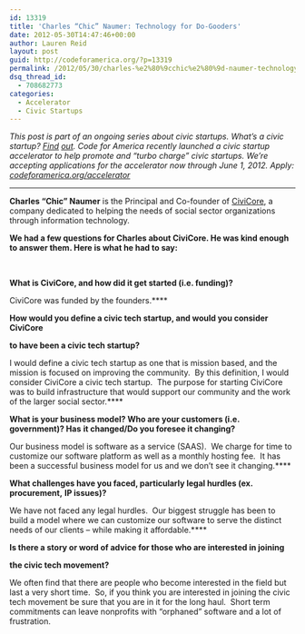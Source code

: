 ```yaml
---
id: 13319
title: 'Charles “Chic” Naumer: Technology for Do-Gooders'
date: 2012-05-30T14:47:46+00:00
author: Lauren Reid
layout: post
guid: http://codeforamerica.org/?p=13319
permalink: /2012/05/30/charles-%e2%80%9cchic%e2%80%9d-naumer-technology-for-do-gooders/
dsq_thread_id:
  - 708682773
categories:
  - Accelerator
  - Civic Startups
---
```

<img class="alignright size-medium wp-image-12869" title="CfA_Accelerator_logo" src="http://codeforamerica.org/wp-content/uploads/2012/05/CfA_Accelerator_logo-300x102.png" alt="" />_This post is part of an ongoing series about civic startups. What&#8217;s a civic startup? <a href="http://codeforamerica.org/accerator/#faq" target="_blank">Find</a> <a href="http://codeforamerica.org/accerator/#faq" target="_blank">out</a>. Code for America recently launched a civic startup accelerator to help promote and &#8220;turbo charge&#8221; civic startups. We&#8217;re accepting applications for the accelerator now through June 1, 2012. Apply: <a href="http://codeforamerica.org/accelerator" target="_blank">codeforamerica.org/accelerator</a>_

* * *

**[<img class="size-full wp-image-13327 alignleft" src="http://codeforamerica.org/wp-content/uploads/2012/05/cmn.jpg" alt="" />](http://codeforamerica.org/wp-content/uploads/2012/05/cmn.jpg)Charles &#8220;Chic&#8221; Naumer** is the Principal and Co-founder of [CiviCore](http://www.civicore.com/), a company dedicated to helping the needs of social sector organizations through information technology.

**We had a few questions for Charles about CiviCore. He was kind enough to answer them. Here is what he had to say:**

&nbsp;

**What is CiviCore, and how did it get started (i.e. funding)?**

CiviCore was funded by the founders.****

**How would you define a civic tech startup, and would you consider CiviCore**
  
 **to have been a civic tech startup?**

I would define a civic tech startup as one that is mission based, and the mission is focused on improving the community.  By this definition, I would consider CiviCore a civic tech startup.  The purpose for starting CiviCore was to build infrastructure that would support our community and the work of the larger social sector.****

**What is your business model? Who are your customers (i.e. government)? Has** **it changed/Do you foresee it changing?**

Our business model is software as a service (SAAS).  We charge for time to customize our software platform as well as a monthly hosting fee.  It has been a successful business model for us and we don’t see it changing.****

**What challenges have you faced, particularly legal hurdles (ex. procurement,** **IP issues)?**

We have not faced any legal hurdles.  Our biggest struggle has been to build a model where we can customize our software to serve the distinct needs of our clients – while making it affordable.****

**Is there a story or word of advice for those who are interested in joining**
  
 **the civic tech movement?**

We often find that there are people who become interested in the field but last a very short time.  So, if you think you are interested in joining the civic tech movement be sure that you are in it for the long haul.  Short term commitments can leave nonprofits with “orphaned” software and a lot of frustration.

[<img class="aligncenter size-full wp-image-13335" src="http://codeforamerica.org/wp-content/uploads/2012/05/Screen-shot-2012-05-23-at-3.16.01-PM.png" alt="" />](http://codeforamerica.org/wp-content/uploads/2012/05/Screen-shot-2012-05-23-at-3.16.01-PM.png)